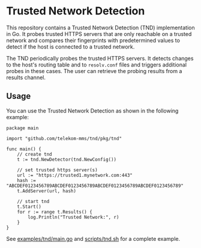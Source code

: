 # Trusted Network Detection

This repository contains a Trusted Network Detection (TND) implementation in
Go. It probes trusted HTTPS servers that are only reachable on a trusted
network and compares their fingerprints with predetermined values to detect if
the host is connected to a trusted network.

The TND periodically probes the trusted HTTPS servers. It detects changes to
the host's routing table and to `resolv.conf` files and triggers additional
probes in these cases. The user can retrieve the probing results from a results
channel.

## Usage

You can use the Trusted Network Detection as shown in the following example:

```golang
package main

import "github.com/telekom-mms/tnd/pkg/tnd"

func main() {
	// create tnd
	t := tnd.NewDetector(tnd.NewConfig())

	// set trusted https server(s)
	url := "https://trusted1.mynetwork.com:443"
	hash := "ABCDEF0123456789ABCDEF0123456789ABCDEF0123456789ABCDEF0123456789"
	t.AddServer(url, hash)

	// start tnd
	t.Start()
	for r := range t.Results() {
		log.Println("Trusted Network:", r)
	}
}
```

See [examples/tnd/main.go](examples/tnd/main.go) and
[scripts/tnd.sh](scripts/tnd.sh) for a complete example.
